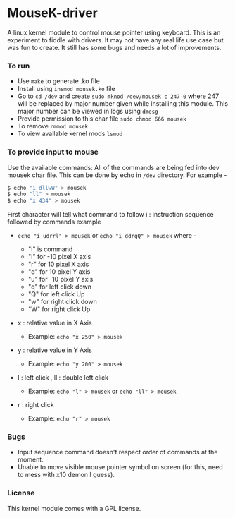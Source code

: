 MouseK-driver
====

A linux kernel module to control mouse pointer using keyboard.
This is an experiment to fiddle with drivers. It may not have any real life use case but was fun to create.
It still has some bugs and needs a lot of improvements.

### To run

+ Use `make` to generate .ko file
+ Install using `insmod mousek.ko` file
+ Go to `cd /dev` and create `sudo mknod /dev/mousek c 247 0` where 247 will be replaced by major number given while installing this module. This major number can be viewed in logs using `dmesg`
+ Provide permission to this char file `sudo chmod 666 mousek`
+ To remove `rmmod mousek`
+ To view available kernel mods `lsmod`

### To provide input to mouse

Use the available commands:
All of the commands are being fed into dev mousek char file. This can be done by echo in `/dev` directory.
For example -
```sh
$ echo "i dllwW" > mousek
$ echo "ll" > mousek
$ echo "x 434" > mousek
```
First character will tell what command to follow
i : instruction sequence followed by commands
example 
+ `echo "i udrrl" > mousek` or `echo "i ddrqQ" > mousek` where -
  + "i" is command
  + "l" for -10 pixel X axis
  + "r" for 10 pixel X axis
  + "d" for 10 pixel Y axis
  + "u" for -10 pixel Y axis
  + "q" for left click down
  + "Q" for left click Up
  + "w" for right click down
  + "W" for right click Up


+ x : relative value in X Axis
  + Example: `echo "x 250" > mousek`

+ y : relative value in Y Axis
  + Example: `echo "y 200" > mousek`

+ l : left click , ll : double left click
  + Example: `echo "l" > mousek` or `echo "ll" > mousek`

+ r : right click
  + Example: `echo "r" > mousek`


### Bugs
+ Input sequence command doesn't respect order of commands at the moment.
+ Unable to move visible mouse pointer symbol on screen (for this, need to mess with x10 demon I guess).

### License
This kernel module comes with a GPL license.
